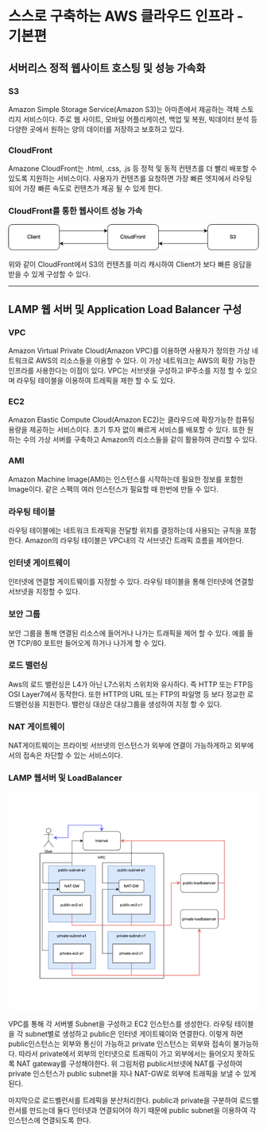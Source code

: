 # 스스로 구축하는 AWS 클라우드 인프라 - 기본편

## 서버리스 정적 웹사이트 호스팅 및 성능 가속화

### S3

Amazon Simple Storage Service(Amazon S3)는 아마존에서 제공하는 객체 스토리지 서비스이다. 주로 웹 사이트, 모바일 어플리케이션, 백업 및 복원, 빅데이터 분석 등 다양한 곳에서 원하는 양의 데이터를 저장하고 보호하고 있다.

### CloudFront

Amazone CloudFront는 .html, .css, .js 등 정적 및 동적 컨텐츠를 더 빨리 배포할 수 있도록 지원하는 서비스이다. 사용자가 컨텐츠를 요청하면 가장 빠른 엣지에서 라우팅 되어 가장 빠른 속도로 컨텐츠가 제공 될 수 있게 한다.

### CloudFront를 통한 웹사이트 성능 가속

![image1.png](./image1.png)

위와 같이 CloudFront에서 S3의 컨텐츠를 미리 캐시하여 Client가 보다 빠른 응답을 받을 수 있게 구성할 수 있다.

---

## LAMP 웹 서버 및 Application Load Balancer 구성

### VPC

Amazon Virtual Private Cloud(Amazon VPC)를 이용하면 사용자가 정의한 가상 네트워크로 AWS의 리소스들을 이용할 수 있다. 이 가상 네트워크는 AWS의 확장 가능한 인프라를 사용한다는 이점이 있다. VPC는 서브넷을 구성하고 IP주소를 지정 할 수 있으며 라우팅 테이블을 이용하여 트레픽을 제한 할 수 도 있다.

### EC2

Amazon Elastic Compute Cloud(Amazon EC2)는 클라우드에 확장가능한 컴퓨팅 용량을 제공하는 서비스이다. 초기 투자 없이 빠르게 서비스를 배포할 수 있다. 또한 원하는 수의 가상 서버를 구축하고 Amazon의 리소스들을 같이 활용하여 관리할 수 있다.

### AMI

Amazon Machine Image(AMI)는 인스턴스를 시작하는데 필요한 정보를 포함한 Image이다. 같은 스펙의 여러 인스턴스가 필요할 때 한번에 만들 수 있다.

### 라우팅 테이블

라우팅 테이블에는 네트워크 트래픽을 전달할 위치를 결정하는데 사용되는 규칙을 포함한다. Amazon의 라우팅 테이블은 VPC내의 각 서브넷간 트래픽 흐름을 제어한다. 

### 인터넷 게이트웨이

인터넷에 연결할 게이트웨이를 지정할 수 있다. 라우팅 테이블을 통해 인터넷에 연결할 서브넷을 지정할 수 있다.

### 보안 그룹

보안 그룹을 통해 연결된 리소스에 들어거나 나가는 트래픽을 제어 할 수 있다. 예를 들면 TCP/80 포트만 들어오게 하거나 나가게 할 수 있다.

### 로드 밸런싱

Aws의 로드 밸런싱은 L4가 아닌 L7스위치 스위치와 유사하다. 즉 HTTP 또는 FTP등  OSI Layer7에서 동작한다. 또한 HTTP의 URL 또는 FTP의 파일명 등 보다 정교한 로드밸런싱을 지원한다. 밸런싱 대상은 대상그룹을 생성하여 지정 할 수 있다.

### NAT 게이트웨이

NAT게이트웨이는 프라이빗 서브넷의 인스턴스가 외부에 연결이 가능하게하고 외부에서의 접속은 차단할 수 있는 서비스이다. 

### LAMP 웹서버 및 LoadBalancer

![image2.png](./image2.png)

VPC를 통해 각 서버별 Subnet을 구성하고 EC2 인스턴스를 생성한다. 라우팅 테이블을 각 subnet별로 생성하고 public은 인터넷 게이트웨이와 연결한다. 이렇게 하면 public인스턴스는 외부와 통신이 가능하고 private 인스턴스는 외부와 접속이 불가능하다. 따라서 private에서 외부의 인터넷으로 트래픽이 가고 외부에서는 들어오지 못하도록 NAT gateway를 구성해야한다. 위 그림처럼 public서브넷에 NAT를 구성하여 private 인스턴스가 public subnet을 지나 NAT-GW로 외부에 트래픽을 보낼 수 있게된다.

마지막으로 로드벨런서를 트레픽을 분산처리한다. public과 private을 구분하여 로드밸런서를 만드는데 둘다 인터넷과 연결되어야 하기 때문에 public subnet을 이용하여 각 인스턴스에 연결되도록 한다. 
